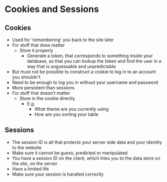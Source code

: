 # Cookies and Sessions

## Cookies

- Used for 'remembering' you back to the site later
- For stuff that does matter
  - Store it properly
    - Generate a token, that corresponds to something inside your database, so that you can lookup the token and find the user in a way that is unguessable and unpredictable
- But must not be possible to construct a cookie to log in to an account you shouldn't
- Need to be enough to log you in without your username and password
- More persistent than sessions
- For stuff that doesn't matter
  - Store in the cookie directly
    - E.g.
      - What theme are you currently using
      - How are you sorting your table

## Sessions

- The session ID is all that protects your server side data and your identity to the website
- Make sure it cannot be guess, predicted or manipulated
- You have a session ID on the client, which links you to the data store on the site, on the server
- Have a limited life
- Make sure your session is handled correctly
